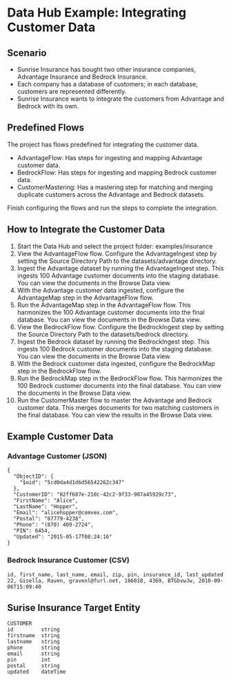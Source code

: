 # Data Hub Example: Integrating Customer Data

## Scenario

- Sunrise Insurance has bought two other insurance companies, Advantage Insurance and Bedrock Insurance.
- Each company has a database of customers; in each database, customers are represented differently.
- Sunrise Insurance wants to integrate the customers from Advantage and Bedrock with its own.

## Predefined Flows

The project has flows predefined for integrating the customer data.

- AdvantageFlow: Has steps for ingesting and mapping Advantage customer data.
- BedrockFlow: Has steps for ingesting and mapping Bedrock customer data.
- CustomerMastering: Has a mastering step for matching and merging duplicate customers across the Advantage and Bedrock datasets.

Finish configuring the flows and run the steps to complete the integration.

## How to Integrate the Customer Data

1. Start the Data Hub and select the project folder: examples/insurance
2. View the AdvantageFlow flow. Configure the AdvantageIngest step by setting the Source Directory Path to the datasets/advantage directory.
3. Ingest the Advantage dataset by running the AdvantageIngest step. This ingests 100 Advantage customer documents into the staging database. You can view the documents in the Browse Data view.
4. With the Advantage customer data ingested, configure the AdvantageMap step in the AdvantageFlow flow.
5. Run the AdvantageMap step in the AdvantageFlow flow. This harmonizes the 100 Advantage customer documents into the final database. You can view the documents in the Browse Data view.
6. View the BedrockFlow flow. Configure the BedrockIngest step by setting the Source Directory Path to the datasets/bedrock directory.
5. Ingest the Bedrock dataset by running the BedrockIngest step. This ingests 100 Bedrock customer documents into the staging database. You can view the documents in the Browse Data view.
6. With the Bedrock customer data ingested, configure the BedrockMap step in the BedrockFlow flow.
7. Run the BedrockMap step in the BedrockFlow flow. This harmonizes the 100 Bedrock customer documents into the final database. You can view the documents in the Browse Data view.
8. Run the CustomerMaster flow to master the Advantage and Bedrock customer data. This merges documents for two matching customers in the final database. You can view the results in the Browse Data view.


## Example Customer Data

### Advantage Customer (JSON)

```
{
  "ObjectID": {
    "$oid": "5cd0da4d1d6d56542262c347"
  },
  "CustomerID": "82ff687e-210c-42c2-9f33-907a45929c73",
  "FirstName": "Alice",
  "LastName": "Hopper",
  "Email": "alicehopper@comvex.com",
  "Postal": "87779-4238",
  "Phone": "(870) 409-2724",
  "PIN": 6454,
  "Updated": "2015-05-17T08:24:16"
}
```

### Bedrock Insurance Customer (CSV)

```
id, first_name, last_name, email, zip, pin, insurance_id, last_updated
22, Gisella, Raven, gravenl@furl.net, 186018, 4369, BTGbvwJw, 2010-09-06T15:09:40
```

## Surise Insurance Target Entity

```
CUSTOMER
id	       string
firstname  string
lastname   string
phone	   string
email      string
pin	       int
postal	   string
updated	   dateTime
```



